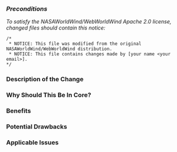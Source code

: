 
### _Preconditions_
_To satisfy the NASAWorldWind/WebWorldWind Apache 2.0 license, changed files should contain this notice:_
```
/*
 * NOTICE: This file was modified from the original NASAWorldWind/WebWorldWind distribution.
 * NOTICE: This file contains changes made by [your name <your email>]. 
*/
```
### Description of the Change

### Why Should This Be In Core?

### Benefits

### Potential Drawbacks

### Applicable Issues
